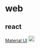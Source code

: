 # web
## react
[Material UI](https://github.com/mui/material-ui)   <a href="https://mui.com/" rel="noopener" target="_blank"><img width="21" src="https://mui.com/static/logo.svg" alt="MUI logo"></a>

